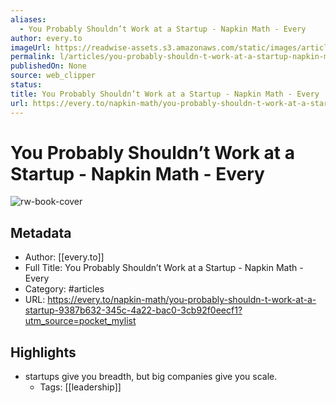 ```yaml
---
aliases:
  - You Probably Shouldn’t Work at a Startup - Napkin Math - Every
author: every.to
imageUrl: https://readwise-assets.s3.amazonaws.com/static/images/article3.5c705a01b476.png
permalink: l/articles/you-probably-shouldn-t-work-at-a-startup-napkin-math-every
publishedOn: None
source: web_clipper
status: 
title: You Probably Shouldn’t Work at a Startup - Napkin Math - Every
url: https://every.to/napkin-math/you-probably-shouldn-t-work-at-a-startup-9387b632-345c-4a22-bac0-3cb92f0eecf1?utm_source=pocket_mylist
---
```

# You Probably Shouldn’t Work at a Startup - Napkin Math - Every

![rw-book-cover](https://readwise-assets.s3.amazonaws.com/static/images/article3.5c705a01b476.png)

## Metadata

- Author: [[every.to]]
- Full Title: You Probably Shouldn’t Work at a Startup - Napkin Math - Every
- Category: #articles
- URL: https://every.to/napkin-math/you-probably-shouldn-t-work-at-a-startup-9387b632-345c-4a22-bac0-3cb92f0eecf1?utm_source=pocket_mylist

## Highlights

- startups give you breadth, but big companies give you scale.
    - Tags: [[leadership]]
